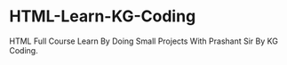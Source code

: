 # HTML-Learn-KG-Coding
HTML Full Course Learn By Doing Small Projects With Prashant Sir By KG Coding.

